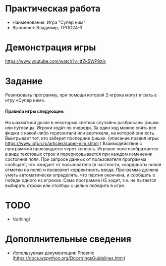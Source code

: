 # Практическая работа

- Наименование: Игра "Супер ним"
- Выполнил: Владимир, ТРПО24-3

# Демонстрация игры

https://www.youtube.com/watch?v=tfZk5WP9zik

# Задание

Реализовать программу, при помощи которой 2 игрока могут играть в игру «Супер ним».

#### Правила игры следующие:

На шахматной доске в некоторых клетках случайно разбросаны фишки или пуговицы. Игроки ходят по очереди. За один ход
можно снять все фишки с какой-либо горизонтали или вертикали, на которой они есть. Выигрывает тот, кто заберет последние
фишки. (описание правил игры: https://www.iqfun.ru/articles/super-nim.shtml ) Взаимодействие с программой производится
через консоль. Игровое поле изображается в виде текстовых строк и перерисовывается при каждом изменении состояния поля.
При запросе данных от пользователя программа сообщает, что
ожидает от пользователя (в частности, координаты новой отметки на поле) и проверяет корректность ввода. Программа
должна уметь автоматически определять, что партия окончена, и сообщать о победе одного из игроков. Сама программа НЕ
ходит, т.е. не пытается выбирать строки или столбцы с целью победить в игре.

# TODO
- Nothing!

# Допоплнительные сведения
- Используемая документация: Phoenix (https://docs.wxpython.org/DocstringsGuidelines.html)
